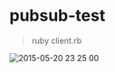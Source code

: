 # pubsub-test

> ruby client.rb

![2015-05-20 23 25 00](https://cloud.githubusercontent.com/assets/96539/7728043/bf206f88-ff47-11e4-916f-7931241b4c23.png)
